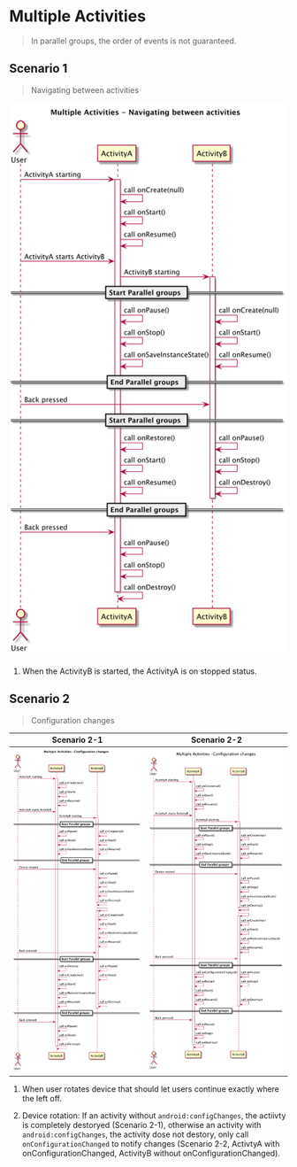 # Multiple Activities

> In parallel groups, the order of events is not guaranteed.

## Scenario 1

> Navigating between activities

![](./multiple_activities_1.png)

1. When the ActivityB is started, the ActivityA is on stopped status.

## Scenario 2

> Configuration changes

|Scenario 2-1|Scenario 2-2|
|---|---|
|![](./multiple_activities_2_1.png)|![](./multiple_activities_2_2.png)|

1. When user rotates device that should let users continue exactly where the left off.

2. Device rotation: If an activity without `android:configChanges`, the actiivty is completely destoryed (Scenario 2-1), otherwise an activity with `android:configChanges`, the activity dose not destory, only call `onConfigurationChanged` to notify changes (Scenario 2-2, ActivtyA with onConfigurationChanged, ActivityB without onConfigurationChanged).






